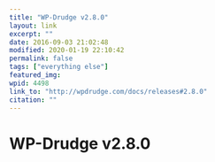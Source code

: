 ```yaml
---
title: "WP-Drudge v2.8.0"
layout: link
excerpt: ""
date: 2016-09-03 21:02:48
modified: 2020-01-19 22:10:42
permalink: false
tags: ["everything else"]
featured_img: 
wpid: 4498
link_to: "http://wpdrudge.com/docs/releases#2.8.0"
citation: ""
---
```


# WP-Drudge v2.8.0

